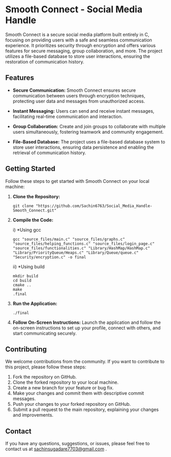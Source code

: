 # Smooth Connect - Social Media Handle

Smooth Connect is a secure social media platform built entirely in C, focusing on providing users with a safe and seamless communication experience. It prioritizes security through encryption and offers various features for secure messaging, group collaboration, and more. The project utilizes a file-based database to store user interactions, ensuring the restoration of communication history.

## Features

- **Secure Communication:** Smooth Connect ensures secure communication between users through encryption techniques, protecting user data and messages from unauthorized access.

- **Instant Messaging:** Users can send and receive instant messages, facilitating real-time communication and interaction.

- **Group Collaboration:** Create and join groups to collaborate with multiple users simultaneously, fostering teamwork and community engagement.

- **File-Based Database:** The project uses a file-based database system to store user interactions, ensuring data persistence and enabling the retrieval of communication history.

## Getting Started

Follow these steps to get started with Smooth Connect on your local machine:

1. **Clone the Repository:**
   ```
   git clone "https://github.com/Sachin6763/Social_Media_Handle-Smooth_Connect.git"
   ```

2. **Compile the Code:**

   i) *Using gcc 
   ```
   gcc "source_files/main.c" "source_files/graphs.c" "source_files/helping_functions.c" "source_files/login_page.c" "source_files/functionalities.c" "Library/HashMap/HashMap.c" "Library/PriorityQueue/Heaps.c" "Library/Queue/queue.c" "Security/encryption.c" -o final
   ```

   ii) *Using build
   ```
   mkdir build
   cd build
   cmake ..
   make
   .final
   ```
   



4. **Run the Application:**
   ```
   ./final
   ```

5. **Follow On-Screen Instructions:** Launch the application and follow the on-screen instructions to set up your profile, connect with others, and start communicating securely.

## Contributing

We welcome contributions from the community. If you want to contribute to this project, please follow these steps:

1. Fork the repository on GitHub.
2. Clone the forked repository to your local machine.
3. Create a new branch for your feature or bug fix.
4. Make your changes and commit them with descriptive commit messages.
5. Push your changes to your forked repository on GitHub.
6. Submit a pull request to the main repository, explaining your changes and improvements.

## Contact

If you have any questions, suggestions, or issues, please feel free to contact us at sachinsugadare7703@gmail.com .
